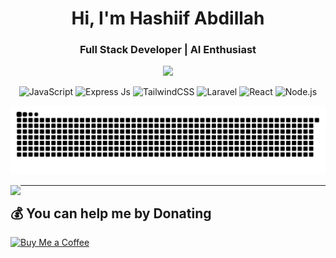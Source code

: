 <h1 align="center">Hi, I'm Hashiif Abdillah</h1>
<h3 align="center">Full Stack Developer | AI Enthusiast</h3>

<div align="center">
  <img src="https://user-images.githubusercontent.com/22107794/139580686-887df369-edb8-4bc8-b607-4fbf6d7e4866.gif">

 ![JavaScript](https://img.shields.io/badge/JavaScript-F7DF1E?style=for-the-badge&logo=javascript&logoColor=black)
 ![Express Js](https://img.shields.io/badge/ExpressJs-F7DF1E?style=for-the-badge&logo=javascript&logoColor=black)
  <img src="https://img.shields.io/badge/TailwindCSS-38B2AC?style=for-the-badge&logo=tailwind-css&logoColor=white" alt="TailwindCSS" />
  <img src="https://img.shields.io/badge/Laravel-FF2D20?style=for-the-badge&logo=laravel&logoColor=white" alt="Laravel" />
  <img src="https://img.shields.io/badge/React-61DAFB?style=for-the-badge&logo=react&logoColor=white" alt="React" />
  <img src="https://img.shields.io/badge/Node.js-339933?style=for-the-badge&logo=node.js&logoColor=white" alt="Node.js" />

</div>
<div align="center">
  <picture>
    <source media="(prefers-color-scheme: dark)" srcset="https://raw.githubusercontent.com/hashiifab/hashiifab/output/github-snake-dark.svg" />
    <source media="(prefers-color-scheme: light)" srcset="https://raw.githubusercontent.com/hashiifab/hashiifab/output/github-snake.svg" />
    <img alt="github-snake" src="https://raw.githubusercontent.com/hashiifab/hashiifab/output/github-snake.svg" />
  </picture>
</div>


<p>
  <img align="left" src="https://github-readme-stats.vercel.app/api/top-langs/?username=hashiifab&layout=compact&theme=dracula" />
</p>

---

  ## 💰 You can help me by Donating
[![Buy Me a Coffee](https://img.shields.io/badge/Nih%20Buat%20Jajan-ffdd00?style=for-the-badge&logo=buy-me-a-coffee&logoColor=black)](https://www.nihbuatjajan.com/hasseeve)  

